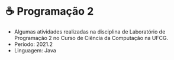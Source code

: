# ☕ Programação 2

- Algumas atividades realizadas na disciplina de Laboratório de Programação 2 no Curso de Ciência da Computação na UFCG.
- Período: 2021.2
- Linguagem: Java
